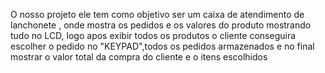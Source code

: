 O nosso projeto ele tem como objetivo ser um caixa de atendimento de lanchonete , onde mostra os pedidos e os valores do produto mostrando tudo no LCD, logo apos exibir todos os produtos o cliente conseguira escolher o pedido no "KEYPAD",todos os pedidos armazenados e no final mostrar o valor total da compra do cliente e o itens escolhidos 
